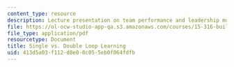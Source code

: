 ```yaml
---
content_type: resource
description: Lecture presentation on team performance and leadership models.
file: https://ol-ocw-studio-app-qa.s3.amazonaws.com/courses/15-316-building-and-leading-effective-teams-summer-2005/413d5a03f112d8e00c055eb0f064fdfb_sng_dob_loop_lrn.pdf
file_type: application/pdf
resourcetype: Document
title: Single vs. Double Loop Learning
uid: 413d5a03-f112-d8e0-0c05-5eb0f064fdfb
---
```


